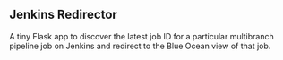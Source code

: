 ## Jenkins Redirector

A tiny Flask app to discover the latest job ID for a particular multibranch pipeline job on Jenkins
and redirect to the Blue Ocean view of that job.
